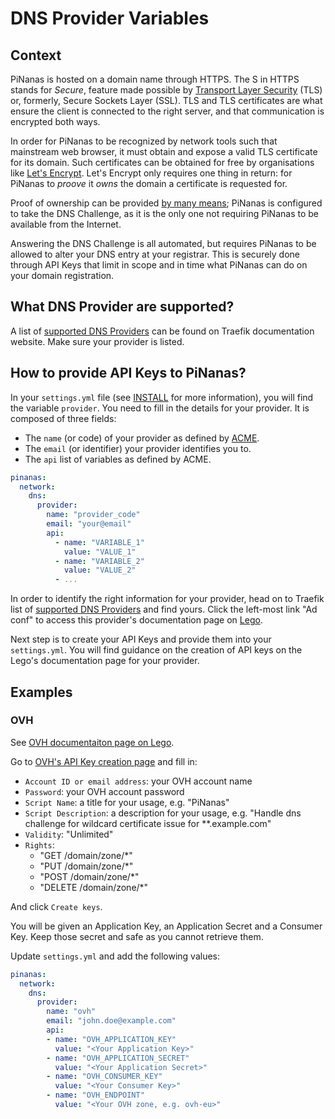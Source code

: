 DNS Provider Variables
=====================

Context
-------

PiNanas is hosted on a domain name through HTTPS. The S in HTTPS stands for _Secure_, feature made possible by
[Transport Layer Security](https://en.wikipedia.org/wiki/Transport_Layer_Security "Wikipedia — Transport Layer
Security") (TLS) or, formerly, Secure Sockets Layer (SSL). TLS and TLS certificates are what ensure the client is
connected to the right server, and that communication is encrypted both ways.

In order for PiNanas to be recognized by network tools such that mainstream web browser, it must obtain and expose a
valid TLS certificate for its domain. Such certificates can be obtained for free by organisations like
[Let's Encrypt](https://letsencrypt.org/ "Let's Encrypt homepage"). Let's Encrypt only requires one thing in return:
for PiNanas to _proove_ it _owns_ the domain a certificate is requested for.

Proof of ownership can be provided
[by many means](https://doc.traefik.io/traefik/https/acme/#the-different-acme-challenges "Traefik Proxy documentation
— Let's Encrypt"); PiNanas is configured to take the DNS Challenge, as it is the only one not requiring PiNanas to be
available from the Internet.

Answering the DNS Challenge is all automated, but requires PiNanas to be allowed to alter your DNS entry at your
registrar. This is securely done through API Keys that limit in scope and in time what PiNanas can do on your domain
registration.


What DNS Provider are supported?
-------------------------------

A list of
[supported DNS Providers](https://doc.traefik.io/traefik/https/acme/#providers "Traefik Proxy documentation — Let's
Encrypt") can be found on Traefik documentation website. Make sure your provider is listed.


How to provide API Keys to PiNanas?
----------------------------------

In your `settings.yml` file (see [INSTALL](INSTALL.md#settings "docs/INSTALL.md") for more information), you will find
the variable `provider`. You need to fill in the details for your provider. It is composed of three fields:
- The `name` (or code) of your provider as defined by
  [ACME](https://en.wikipedia.org/wiki/Automatic_Certificate_Management_Environment "Wikipedia —
  Automatic Certificate Management Environment").
- The `email` (or identifier) your provider identifies you to.
- The `api` list of variables as defined by ACME.
```yaml
pinanas:
  network:
    dns:
      provider:
        name: "provider_code"
        email: "your@email"
        api:
          - name: "VARIABLE_1"
            value: "VALUE_1"
          - name: "VARIABLE_2"
            value: "VALUE_2"
          - ...
```

In order to identify the right information for your provider, head on to Traefik list of
[supported DNS Providers](https://doc.traefik.io/traefik/https/acme/#providers "Traefik Proxy documentation — Let's
Encrypt") and find yours. Click the left-most link "Ad conf" to access this provider's documentation page on
[Lego](https://go-acme.github.io/lego/ "Let's Encrypt client and ACME library written in Go.").

Next step is to create your API Keys and provide them into your `settings.yml`. You will find guidance on the creation
of API keys on the Lego's documentation page for your provider.


Examples
--------

### OVH

See [OVH documentaiton page on Lego](https://go-acme.github.io/lego/dns/ovh/ "Lego — OVH").

Go to [OVH's API Key creation page](https://eu.api.ovh.com/createToken/) and fill in:
- `Account ID or email address`: your OVH account name
- `Password`: your OVH account password
- `Script Name`: a title for your usage, e.g. "PiNanas"
- `Script Description`: a description for your usage, e.g. "Handle dns challenge for wildcard certificate issue for
**.example.com"
- `Validity`: "Unlimited"
- `Rights`:
  - "GET /domain/zone/*"
  - "PUT /domain/zone/*"
  - "POST /domain/zone/*"
  - "DELETE /domain/zone/*"

And click `Create keys`.

You will be given an Application Key, an Application Secret and a Consumer Key. Keep those secret and safe as you
cannot retrieve them.

Update `settings.yml` and add the following values:
```yaml
pinanas:
  network:
    dns:
      provider:
        name: "ovh"
        email: "john.doe@example.com"
        api:
        - name: "OVH_APPLICATION_KEY"
          value: "<Your Application Key>"
        - name: "OVH_APPLICATION_SECRET"
          value: "<Your Application Secret>"
        - name: "OVH_CONSUMER_KEY"
          value: "<Your Consumer Key>"
        - name: "OVH_ENDPOINT"
          value: "<Your OVH zone, e.g. ovh-eu>"
```
